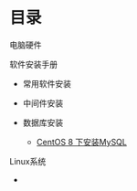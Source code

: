 # 目录

电脑硬件

软件安装手册

- 常用软件安装

- 中间件安装

- 数据库安装
  - [CentOS 8 下安装MySQL](D:\GitRepository\MyBook\软件安装手册\数据库安装\CentOS8下MySQL安装手册.md)

Linux系统

- 



